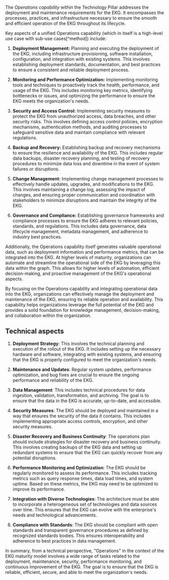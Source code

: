 The _Operations capability_ within the Technology Pillar addresses the deployment and
maintenance requirements for the EKG.
It encompasses the processes, practices, and infrastructure necessary to ensure the
smooth and efficient operation of the EKG throughout its lifecycle.

Key aspects of a unified Operations capability (which in itself is a high-level
use case with sub-use cases[^method]) include:

1. **Deployment Management:** Planning and executing the deployment of the EKG,
   including infrastructure provisioning, software installation, configuration,
   and integration with existing systems.
   This involves establishing deployment standards, documentation, and best practices
   to ensure a consistent and reliable deployment process.

2. **Monitoring and Performance Optimization:** Implementing monitoring tools and
   techniques to proactively track the health, performance, and usage of the EKG.
   This includes monitoring key metrics, identifying bottlenecks or issues,
   and optimizing the performance to ensure the EKG meets the organization's needs.

3. **Security and Access Control:** Implementing security measures to protect the
   EKG from unauthorized access, data breaches, and other security risks.
   This involves defining access control policies, encryption mechanisms,
   authentication methods, and auditing processes to safeguard sensitive data and
   maintain compliance with relevant regulations.

4. **Backup and Recovery:** Establishing backup and recovery mechanisms to ensure
   the resilience and availability of the EKG.
   This includes regular data backups, disaster recovery planning, and testing of
   recovery procedures to minimize data loss and downtime in the event of
   system failures or disruptions.

5. **Change Management:** Implementing change management processes to effectively
   handle updates, upgrades, and modifications to the EKG.
   This involves maintaining a change log, assessing the impact of changes,
   and ensuring proper communication and coordination with stakeholders to
   minimize disruptions and maintain the integrity of the EKG.

6. **Governance and Compliance:** Establishing governance frameworks and
   compliance processes to ensure the EKG adheres to relevant policies,
   standards, and regulations.
   This includes data governance, data lifecycle management, metadata management,
   and adherence to industry best practices.

Additionally, the Operations capability itself generates valuable operational data,
such as deployment information and performance metrics, that can be integrated into the EKG.
At higher levels of maturity, organizations can automate and streamline the operational side
of the EKG by leveraging this data within the graph.
This allows for higher levels of automation, efficient decision-making, and
proactive management of the EKG's operational aspects.

By focusing on the Operations capability and integrating operational data into the EKG,
organizations can effectively manage the deployment and maintenance of the EKG,
ensuring its reliable operation and availability.
This capability helps organizations leverage the full potential of the EKG and provides
a solid foundation for knowledge management, decision-making, and collaboration within the organization.

## Technical aspects

1. **Deployment Strategy**: This involves the technical planning and execution 
  of the rollout of the EKG. 
  It includes setting up the necessary hardware and software, 
  integrating with existing systems, and ensuring that the EKG is properly 
  configured to meet the organization's needs.

2. **Maintenance and Updates**: Regular system updates, performance optimization, 
  and bug fixes are crucial to ensure the ongoing performance and reliability of
  the EKG.

3. **Data Management**: This includes technical procedures for data ingestion,
  validation, transformation, and archiving. 
  The goal is to ensure that the data in the EKG is accurate, up-to-date, 
  and accessible.

4. **Security Measures**: The EKG should be deployed and maintained in a way 
  that ensures the security of the data it contains. 
  This includes implementing appropriate access controls, encryption, 
  and other security measures.

5. **Disaster Recovery and Business Continuity**: The operations plan should
  include strategies for disaster recovery and business continuity. 
  This involves creating backups of the EKG data and setting up redundant systems
  to ensure that the EKG can quickly recover from any potential disruptions.

6. **Performance Monitoring and Optimization**: The EKG should be regularly monitored
  to assess its performance. 
  This includes tracking metrics such as query response times, data load times, 
  and system uptime. Based on these metrics, the EKG may need to be optimized to
  improve its performance.

7. **Integration with Diverse Technologies**: The architecture must be able to
  incorporate a heterogeneous set of technologies and data sources over time. 
  This ensures that the EKG can evolve with the enterprise's needs and 
  technological advancements.

8. **Compliance with Standards**: The EKG should be compliant with open standards 
  and transparent governance procedures as defined by recognized standards bodies.
  This ensures interoperability and adherence to best practices in data management.

In summary, from a technical perspective, "Operations" in the context of the 
EKG maturity model involves a wide range of tasks related to the deployment, 
maintenance, security, performance monitoring, and continuous improvement of the EKG.
The goal is to ensure that the EKG is reliable, efficient, secure, 
and able to meet the organization's needs.
